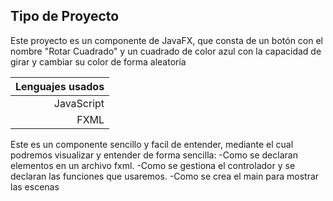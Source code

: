 ## Tipo de Proyecto
Este proyecto es un componente de JavaFX, que consta de un botón con el nombre "Rotar Cuadrado" y un cuadrado de color azul con la capacidad de girar y cambiar su color de forma aleatoria

| Lenguajes usados |
|-----------------:|
|    JavaScript    |
|       FXML       |

Este es un componente sencillo y facil de entender, mediante el cual podremos visualizar y entender de forma sencilla:
-Como se declaran elementos en un archivo fxml.
-Como se gestiona el controlador y se declaran las funciones que usaremos.
-Como se crea el main para mostrar las escenas